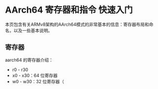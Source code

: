 # AArch64 寄存器和指令 快速入门

本页包含有关ARMv8架构的AArch64模式的非常基本的信息：寄存器布局和命名，以及一些基本说明。

## 寄存器

aarch64 的寄存器介绍：

- r0 - r30 
- x0 - x30：64 位寄存器
- w0 - w30：32 位寄存器（
